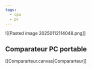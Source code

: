 ```yaml
---
tags:
  - cpu
  - pc
---
```


![[Pasted image 20250112114048.png]]

## Comparateur PC portable 

[[Compararteur.canvas|Compararteur]]